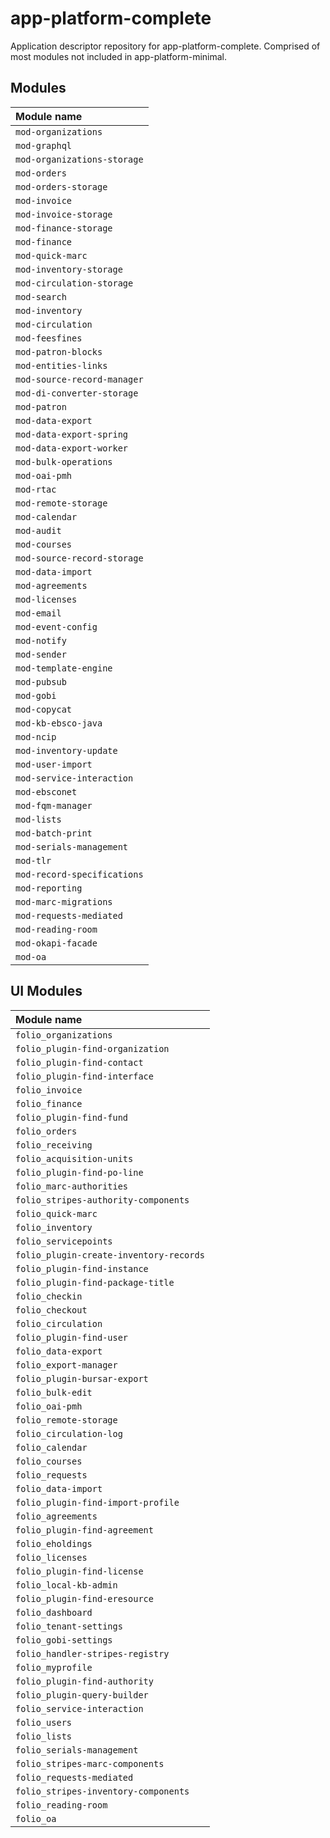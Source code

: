 # app-platform-complete

Application descriptor repository for app-platform-complete. Comprised of most modules not included in
app-platform-minimal.

## Modules

| Module name                 |
|:----------------------------|
| `mod-organizations`         |
| `mod-graphql`               |
| `mod-organizations-storage` |
| `mod-orders`                |
| `mod-orders-storage`        |
| `mod-invoice`               |
| `mod-invoice-storage`       |
| `mod-finance-storage`       |
| `mod-finance`               |
| `mod-quick-marc`            |
| `mod-inventory-storage`     |
| `mod-circulation-storage`   |
| `mod-search`                |
| `mod-inventory`             |
| `mod-circulation`           |
| `mod-feesfines`             |
| `mod-patron-blocks`         |
| `mod-entities-links`        |
| `mod-source-record-manager` |
| `mod-di-converter-storage`  |
| `mod-patron`                |
| `mod-data-export`           |
| `mod-data-export-spring`    |
| `mod-data-export-worker`    |
| `mod-bulk-operations`       |
| `mod-oai-pmh`               |
| `mod-rtac`                  |
| `mod-remote-storage`        |
| `mod-calendar`              |
| `mod-audit`                 |
| `mod-courses`               |
| `mod-source-record-storage` |
| `mod-data-import`           |
| `mod-agreements`            |
| `mod-licenses`              |
| `mod-email`                 |
| `mod-event-config`          |
| `mod-notify`                |
| `mod-sender`                |
| `mod-template-engine`       |
| `mod-pubsub`                |
| `mod-gobi`                  |
| `mod-copycat`               |
| `mod-kb-ebsco-java`         |
| `mod-ncip`                  |
| `mod-inventory-update`      |
| `mod-user-import`           |
| `mod-service-interaction`   |
| `mod-ebsconet`              |
| `mod-fqm-manager`           |
| `mod-lists`                 |
| `mod-batch-print`           |
| `mod-serials-management`    |
| `mod-tlr`                   |
| `mod-record-specifications` |
| `mod-reporting`             |
| `mod-marc-migrations`       |
| `mod-requests-mediated`     |
| `mod-reading-room`          |
| `mod-okapi-facade`          |
| `mod-oa`                    |

## UI Modules

| Module name                             |
|:----------------------------------------|
| `folio_organizations`                   |
| `folio_plugin-find-organization`        |
| `folio_plugin-find-contact`             |
| `folio_plugin-find-interface`           |
| `folio_invoice`                         |
| `folio_finance`                         |
| `folio_plugin-find-fund`                |
| `folio_orders`                          |
| `folio_receiving`                       |
| `folio_acquisition-units`               |
| `folio_plugin-find-po-line`             |
| `folio_marc-authorities`                |
| `folio_stripes-authority-components`    |
| `folio_quick-marc`                      |
| `folio_inventory`                       |
| `folio_servicepoints`                   |
| `folio_plugin-create-inventory-records` |
| `folio_plugin-find-instance`            |
| `folio_plugin-find-package-title`       |
| `folio_checkin`                         |
| `folio_checkout`                        |
| `folio_circulation`                     |
| `folio_plugin-find-user`                |
| `folio_data-export`                     |
| `folio_export-manager`                  |
| `folio_plugin-bursar-export`            |
| `folio_bulk-edit`                       |
| `folio_oai-pmh`                         |
| `folio_remote-storage`                  |
| `folio_circulation-log`                 |
| `folio_calendar`                        |
| `folio_courses`                         |
| `folio_requests`                        |
| `folio_data-import`                     |
| `folio_plugin-find-import-profile`      |
| `folio_agreements`                      |
| `folio_plugin-find-agreement`           |
| `folio_eholdings`                       |
| `folio_licenses`                        |
| `folio_plugin-find-license`             |
| `folio_local-kb-admin`                  |
| `folio_plugin-find-eresource`           |
| `folio_dashboard`                       |
| `folio_tenant-settings`                 |
| `folio_gobi-settings`                   |
| `folio_handler-stripes-registry`        |
| `folio_myprofile`                       |
| `folio_plugin-find-authority`           |
| `folio_plugin-query-builder`            |
| `folio_service-interaction`             |
| `folio_users`                           |
| `folio_lists`                           |
| `folio_serials-management`              |
| `folio_stripes-marc-components`         |
| `folio_requests-mediated`               |
| `folio_stripes-inventory-components`    |
| `folio_reading-room`                    |
| `folio_oa`                              |

